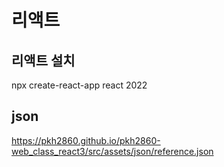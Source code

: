 # 리액트

## 리액트 설치
npx create-react-app react 2022

## json 

https://pkh2860.github.io/pkh2860-web_class_react3/src/assets/json/reference.json
